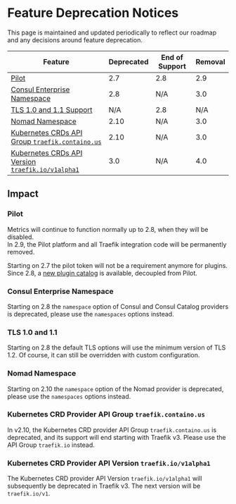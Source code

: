 # Feature Deprecation Notices

This page is maintained and updated periodically to reflect our roadmap and any decisions around feature deprecation.

| Feature                                                                                             | Deprecated | End of Support | Removal |
|-----------------------------------------------------------------------------------------------------|------------|----------------|---------|
| [Pilot](#pilot)                                                                                     | 2.7        | 2.8            | 2.9     |
| [Consul Enterprise Namespace](#consul-enterprise-namespace)                                         | 2.8        | N/A            | 3.0     |
| [TLS 1.0 and 1.1 Support](#tls-10-and-11)                                                           | N/A        | 2.8            | N/A     |
| [Nomad Namespace](#nomad-namespace)                                                                 | 2.10       | N/A            | 3.0     |
| [Kubernetes CRDs API Group `traefik.containo.us`](#kubernetes-crds-api-group-traefikcontainous)     | 2.10       | N/A            | 3.0     |
| [Kubernetes CRDs API Version `traefik.io/v1alpha1`](#kubernetes-crds-api-version-traefikiov1alpha1) | 3.0        | N/A            | 4.0     |

## Impact

### Pilot

Metrics will continue to function normally up to 2.8, when they will be disabled.  
In 2.9, the Pilot platform and all Traefik integration code will be permanently removed.

Starting on 2.7 the pilot token will not be a requirement anymore for plugins.  
Since 2.8, a [new plugin catalog](https://plugins.traefik.io) is available, decoupled from Pilot.

### Consul Enterprise Namespace

Starting on 2.8 the `namespace` option of Consul and Consul Catalog providers is deprecated, 
please use the `namespaces` options instead.  

### TLS 1.0 and 1.1

Starting on 2.8 the default TLS options will use the minimum version of TLS 1.2. Of course, it can still be overridden with custom configuration.  

### Nomad Namespace

Starting on 2.10 the `namespace` option of the Nomad provider is deprecated,
please use the `namespaces` options instead.

### Kubernetes CRD Provider API Group `traefik.containo.us`

In v2.10, the Kubernetes CRD provider API Group `traefik.containo.us` is deprecated, and its support will end starting with Traefik v3. Please use the API Group `traefik.io` instead.

### Kubernetes CRD Provider API Version `traefik.io/v1alpha1`

The Kubernetes CRD provider API Version `traefik.io/v1alpha1` will subsequently be deprecated in Traefik v3. The next version will be `traefik.io/v1`.
